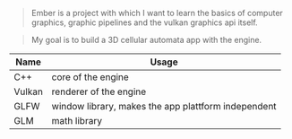 > Ember is a project with which I want to learn the basics of computer graphics, graphic pipelines and the vulkan graphics api itself.

> My goal is to build a 3D cellular automata app with the engine.

| Name  | Usage |
| ------------- | ------------- |
| C++  | core of the engine  |
| Vulkan  | renderer of the engine  |
| GLFW  | window library, makes the app plattform independent  |
| GLM  | math library  |

